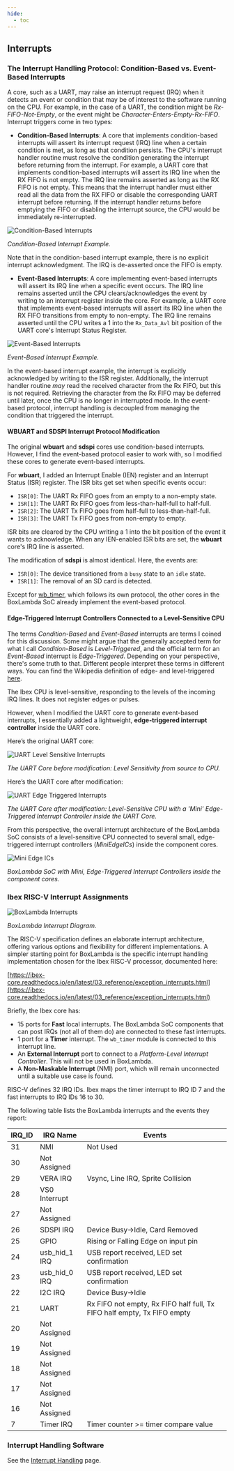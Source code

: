 ```yaml
---
hide:
  - toc
---
```


## Interrupts

### The Interrupt Handling Protocol: Condition-Based vs. Event-Based Interrupts

A core, such as a UART, may raise an interrupt request (IRQ) when it detects an event or condition that may be of interest to the software running on the CPU. For example, in the case of a UART, the condition might be *Rx-FIFO-Not-Empty*, or the event might be *Character-Enters-Empty-Rx-FIFO*. Interrupt triggers come in two types:

- **Condition-Based Interrupts**: A core that implements condition-based interrupts will assert its interrupt request (IRQ) line when a certain condition is met, as long as that condition persists. The CPU's interrupt handler routine must resolve the condition generating the interrupt before returning from the interrupt. For example, a UART core that implements condition-based interrupts will assert its IRQ line when the RX FIFO is not empty. The IRQ line remains asserted as long as the RX FIFO is not empty. This means that the interrupt handler must either read all the data from the RX FIFO or disable the corresponding UART interrupt before returning. If the interrupt handler returns before emptying the FIFO or disabling the interrupt source, the CPU would be immediately re-interrupted.

![Condition-Based Interrupts](assets/condition_based_irq.png)

*Condition-Based Interrupt Example.*

Note that in the condition-based interrupt example, there is no explicit interrupt acknowledgment. The IRQ is de-asserted once the FIFO is empty.

- **Event-Based Interrupts**: A core implementing event-based interrupts will assert its IRQ line when a specific event occurs. The IRQ line remains asserted until the CPU clears/acknowledges the event by writing to an interrupt register inside the core. For example, a UART core that implements event-based interrupts will assert its IRQ line when the RX FIFO transitions from empty to non-empty. The IRQ line remains asserted until the CPU writes a 1 into the `Rx_Data_Avl` bit position of the UART core's Interrupt Status Register.

![Event-Based Interrupts](assets/event_based_irq.png)

*Event-Based Interrupt Example.*

In the event-based interrupt example, the interrupt is explicitly acknowledged by writing to the ISR register. Additionally, the interrupt handler routine *may* read the received character from the Rx FIFO, but this is not required. Retrieving the character from the Rx FIFO may be deferred until later, once the CPU is no longer in interrupted mode. In the event-based protocol, interrupt handling is decoupled from managing the condition that triggered the interrupt.

#### WBUART and SDSPI Interrupt Protocol Modification

The original **wbuart** and **sdspi** cores use condition-based interrupts. However, I find the event-based protocol easier to work with, so I modified these cores to generate event-based interrupts.

For **wbuart**, I added an Interrupt Enable (IEN) register and an Interrupt Status (ISR) register. The ISR bits get set when specific events occur:

- `ISR[0]`: The UART Rx FIFO goes from an empty to a non-empty state.
- `ISR[1]`: The UART Rx FIFO goes from less-than-half-full to half-full.
- `ISR[2]`: The UART Tx FIFO goes from half-full to less-than-half-full.
- `ISR[3]`: The UART Tx FIFO goes from non-empty to empty.

ISR bits are cleared by the CPU writing a 1 into the bit position of the event it wants to acknowledge. When any IEN-enabled ISR bits are set, the **wbuart** core's IRQ line is asserted.

The modification of **sdspi** is almost identical. Here, the events are:

- `ISR[0]`: The device transitioned from a `busy` state to an `idle` state.
- `ISR[1]`: The removal of an SD card is detected.

Except for [wb_timer](components_timer.md), which follows its own protocol, the other cores in the BoxLambda SoC already implement the event-based protocol.

#### Edge-Triggered Interrupt Controllers Connected to a Level-Sensitive CPU

The terms *Condition-Based* and *Event-Based* interrupts are terms I coined for this discussion. Some might argue that the generally accepted term for what I call *Condition-Based* is *Level-Triggered*, and the official term for an *Event-Based* interrupt is *Edge-Triggered*. Depending on your perspective, there's some truth to that. Different people interpret these terms in different ways. You can find the Wikipedia definition of edge- and level-triggered [here](https://en.wikipedia.org/wiki/Interrupt#Triggering_methods).

The Ibex CPU is level-sensitive, responding to the levels of the incoming IRQ lines. It does not register edges or pulses.

However, when I modified the UART core to generate event-based interrupts, I essentially added a lightweight, **edge-triggered interrupt controller** inside the UART core.

Here’s the original UART core:

![UART Level Sensitive Interrupts](assets/uart_level_sensitive_irq_orig.png)

*The UART Core before modification: Level Sensitivity from source to CPU.*

Here’s the UART core after modification:

![UART Edge Triggered Interrupts](assets/uart_edge_triggered_irqs_new.png)

*The UART Core after modification: Level-Sensitive CPU with a 'Mini' Edge-Triggered Interrupt Controller inside the UART Core.*

From this perspective, the overall interrupt architecture of the BoxLambda SoC consists of a level-sensitive CPU connected to several small, edge-triggered interrupt controllers (*MiniEdgeICs*) inside the component cores.

![Mini Edge ICs](assets/miniEdgeICs.png)

*BoxLambda SoC with Mini, Edge-Triggered Interrupt Controllers inside the component cores.*

### Ibex RISC-V Interrupt Assignments

![BoxLambda Interrupts](assets/irq_diagram.png)

*BoxLambda Interrupt Diagram.*

The RISC-V specification defines an elaborate interrupt architecture, offering various options and flexibility for different implementations. A simpler starting point for BoxLambda is the specific interrupt handling implementation chosen for the Ibex RISC-V processor, documented here:

[https://ibex-core.readthedocs.io/en/latest/03_reference/exception_interrupts.html](https://ibex-core.readthedocs.io/en/latest/03_reference/exception_interrupts.html)

Briefly, the Ibex core has:

- 15 ports for **Fast** local interrupts. The BoxLambda SoC components that can post IRQs (not all of them do) are connected to these fast interrupts.
- 1 port for a **Timer** interrupt. The `wb_timer` module is connected to this interrupt line.
- An **External Interrupt** port to connect to a *Platform-Level Interrupt Controller*. This will not be used in BoxLambda.
- A **Non-Maskable Interrupt** (NMI) port, which will remain unconnected until a suitable use case is found.

RISC-V defines 32 IRQ IDs. Ibex maps the timer interrupt to IRQ ID 7 and the fast interrupts to IRQ IDs 16 to 30.

The following table lists the BoxLambda interrupts and the events they report:

| IRQ_ID | IRQ Name                                | Events |
|--------|-----------------------------------------|--------|
| 31     | NMI                                     | Not Used |
| 30     | Not Assigned                            |        |
| 29     | VERA IRQ                                | Vsync, Line IRQ, Sprite Collision |
| 28     | VS0 Interrupt                           |        |
| 27     | Not Assigned                            |        |
| 26     | SDSPI IRQ                               | Device Busy->Idle, Card Removed |
| 25     | GPIO                                    | Rising or Falling Edge on input pin |
| 24     | usb_hid_1 IRQ                           | USB report received, LED set confirmation |
| 23     | usb_hid_0 IRQ                           | USB report received, LED set confirmation |
| 22     | I2C IRQ                                 | Device Busy->Idle |
| 21     | UART                                    | Rx FIFO not empty, Rx FIFO half full, Tx FIFO half empty, Tx FIFO empty |
| 20     | Not Assigned                            |     |
| 19     | Not Assigned                            |     |
| 18     | Not Assigned                            |     |
| 17     | Not Assigned                            |        |
| 16     | Not Assigned                            |     |
|  7     | Timer IRQ                               | Timer counter >= timer compare value |

### Interrupt Handling Software

See the [Interrupt Handling](sw_comp_irqs.md) page.
